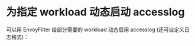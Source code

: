 # 为指定 workload 动态启动 accesslog

可以用 EnvoyFilter 给部分需要的 workload 动态启用 accesslog (还可自定义日志格式)：

<Tabs>
  <TabItem value="json-format" label="json 格式">
    <FileBlock showLineNumbers showFileName file="envoyfilter/accesslog/enable-accesslog-json-format.yaml" />
  </TabItem>

  <TabItem value="text-format" label="TEXT 格式">
    <FileBlock showLineNumbers showFileName file="envoyfilter/accesslog/enable-accesslog-text-format.yaml" />
  </TabItem>
</Tabs>

